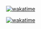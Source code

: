 [![wakatime](https://wakatime.com/badge/github/Denel91/Database.svg)](https://wakatime.com/badge/github/Denel91/Database)

[![wakatime](https://wakatime.com/badge/user/3cfa7da1-fb5a-4499-89c2-7141751700e2/project/fd293bbb-3908-46da-b55a-75f48cbe2c59.svg)](https://wakatime.com/badge/user/3cfa7da1-fb5a-4499-89c2-7141751700e2/project/fd293bbb-3908-46da-b55a-75f48cbe2c59)